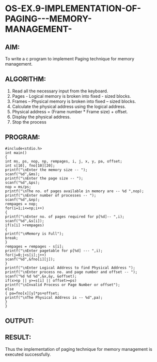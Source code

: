 # OS-EX.9-IMPLEMENTATION-OF-PAGING---MEMORY-MANAGEMENT-

## AIM:

To write a c program to implement Paging technique for memory management. 

## ALGORITHM:

1. Read all the necessary input from the keyboard.
2. Pages - Logical memory is broken into fixed - sized blocks.
3. Frames – Physical memory is broken into fixed – sized blocks.
4. Calculate the physical address using the logical address.
5. Physical address = (Frame number * Frame size) + offset.
6. Display the physical address.
7. Stop the process 

## PROGRAM:

```
#include<stdio.h>
int main()
{
int ms, ps, nop, np, rempages, i, j, x, y, pa, offset;
int s[10], fno[10][20];
printf("\nEnter the memory size -- ");
scanf("%d",&ms);
printf("\nEnter the page size -- ");
scanf("%d",&ps);
nop = ms/ps;
printf("\nThe no. of pages available in memory are -- %d ",nop);
printf("\nEnter number of processes -- ");
scanf("%d",&np);
rempages = nop;
for(i=1;i<=np;i++)
{
printf("\nEnter no. of pages required for p[%d]-- ",i);
scanf("%d",&s[i]);
if(s[i] >rempages)
{
printf("\nMemory is Full");
break;
}
rempages = rempages - s[i];
printf("\nEnter pagetable for p[%d] --- ",i);
for(j=0;j<s[i];j++)
scanf("%d",&fno[i][j]);
}
printf("\nEnter Logical Address to find Physical Address ");
printf("\nEnter process no. and page number and offset -- ");
scanf("%d %d %d",&x,&y, &offset);
if(x>np || y>=s[i] || offset>=ps)
printf("\nInvalid Process or Page Number or offset");
else
{ pa=fno[x][y]*ps+offset;
printf("\nThe Physical Address is -- %d",pa);
}
} 
```

## OUTPUT:

## RESULT:

Thus the implementation of paging technique for memory management is executed successfully. 
